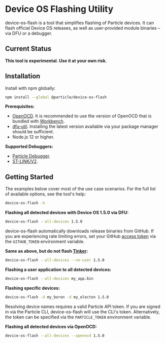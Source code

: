 # Device OS Flashing Utility

device-os-flash is a tool that simplifies flashing of Particle devices. It can flash official Device OS releases, as well as user-provided module binaries – via DFU or a debugger.

## Current Status

**This tool is experimental. Use it at your own risk.**

## Installation

Install with npm globally:

```sh
npm install --global @particle/device-os-flash
```

**Prerequisites:**

- [OpenOCD](http://openocd.org). It is recommended to use the version of OpenOCD that is bundled with [Workbench](https://www.particle.io/workbench).
- [dfu-util](http://dfu-util.sourceforge.net). Installing the latest version available via your package manager should be sufficient.
- Node.js 12 or higher.

**Supported Debuggers:**

- [Particle Debugger](https://store.particle.io/products/particle-debugger).
- [ST-LINK/V2](https://www.st.com/en/development-tools/st-link-v2.html).

## Getting Started

The examples below cover most of the use case scenarios. For the full list of available options, see the tool's help:

```sh
device-os-flash -h
```

**Flashing all detected devices with Device OS 1.5.0 via DFU:**

```sh
device-os-flash --all-devices 1.5.0
```

device-os-flash automatically downloads release binaries from GitHub. If you are experiencing rate limiting errors, set your GitHub [access token](https://help.github.com/en/github/authenticating-to-github/creating-a-personal-access-token-for-the-command-line) via the `GITHUB_TOKEN` environment variable.

**Same as above, but do not flash [Tinker](https://github.com/particle-iot/device-os/tree/develop/user/applications/tinker):**

```sh
device-os-flash --all-devices --no-user 1.5.0
```

**Flashing a user application to all detected devices:**

```sh
device-os-flash --all-devices my_app.bin
```

**Flashing specific devices:**

```sh
device-os-flash -d my_boron -d my_electon 1.5.0
```

Resolving device names requires a valid Particle API token. If you are signed in via the Particle CLI, device-os-flash will use the CLI's token. Alternatively, the token can be specified via the `PARTICLE_TOKEN` environment variable.

**Flashing all detected devices via OpenOCD:**

```sh
device-os-flash --all-devices --openocd 1.5.0
```
